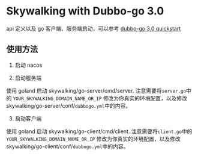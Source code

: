 # Skywalking with Dubbo-go 3.0

api 定义以及 go 客户端、服务端启动，可以参考 [dubbo-go 3.0 quickstart](https://dubbo.apache.org/zh/docs/quick-start/)

## 使用方法
1. 启动 nacos

2. 启动服务端

使用 goland 启动 skywalking/go-server/cmd/server. 注意需要将`server.go`中的 `YOUR_SKYWALKING_DOMAIN_NAME_OR_IP` 修改为你真实的环境配置，以及修改 skywalking/go-server/conf/`dubbogo.yml`中的内容。

3. 启动客户端

使用 goland 启动 skywalking/go-client/cmd/client. 注意需要将`client.go`中的 `YOUR_SKYWALKING_DOMAIN_NAME_OR_IP` 修改为你真实的环境配置，以及修改 skywalking/go-client/conf/`dubbogo.yml`中的内容。

